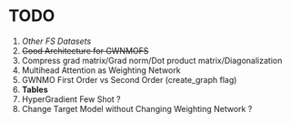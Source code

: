# TODO
1. *Other FS Datasets*
2. ~~Good Architecture for GWNMOFS~~
3. Compress grad matrix/Grad norm/Dot product matrix/Diagonalization
4. Multihead Attention as Weighting Network
5. GWNMO First Order vs Second Order (create_graph flag)
6. **Tables**
7. HyperGradient Few Shot ?
8. Change Target Model without Changing Weighting Network ?